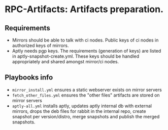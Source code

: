 # RPC-Artifacts: Artifacts preparation.

## Requirements

- Mirrors should be able to talk with ci nodes.
  Public keys of ci nodes in authorized keys of mirrors.
- Aptly needs pgp keys.
  The requirements (generation of keys) are listed in aptly-snapshot-create.yml.
  These keys should be handled appropriately and shared amongst mirror/ci nodes.

## Playbooks info

- ``mirror_install.yml`` ensures a static webserver exists on mirror servers
- ``fetch_other_files.yml`` ensures the "other files" artifacts are stored on mirror servers
- ``aptly-all.yml`` installs aptly, updates aptly internal db with external mirrors,
  drops the deb files for rabbit in the internal repo, create snapshot per version/distro,
  merge snapshots and publish the merged snapshots.

